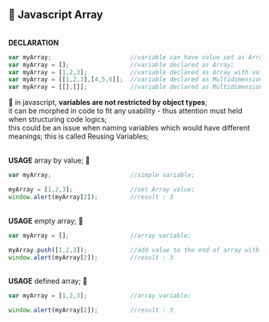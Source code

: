 ## :blue_book: Javascript Array

<br>**DECLARATION**
```javascript
var myArray;                      //variable can have value set as Array;
var myArray = [];                 //variable declared as Array;
var myArray = [1,2,3];            //variable declared as Array with value;
var myArray = [[1,2,3],[4,5,6]];  //variable declared as Multidimensional Array with value;
var myArray = [[],[]];            //variable declared as Multidimensional Array;
```
:memo: in javascript, **variables are not restricted by object types**;<br>
it can be morphed in code to fit any usability - thus attention must held when structuring code logics;<br>
this could be an issue when naming variables which would have different meanings; this is called Reusing Variables;

<br>**USAGE** array by value; :speech_balloon:
```javascript
var myArray;                      //simple variable;

myArray = [1,2,3];                //set Array value;
window.alert(myArray[2]);         //result : 3
```
<br>**USAGE** empty array; :speech_balloon:
```javascript
var myArray = [];                 //array variable;

myArray.push([1,2,3]);            //add value to the end of array with push;
window.alert(myArray[2]);         //result : 3
```
<br>**USAGE** defined array; :speech_balloon:
```javascript
var myArray = [1,2,3];            //array variable;

window.alert(myArray[2]);         //result : 3
```
